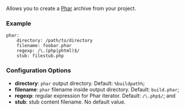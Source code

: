 Allows you to create a [Phar](http://php.net/manual/en/book.phar.php) archive from your project.

### Example

```
phar:
    directory: /path/to/directory
    filename: foobar.phar
    regexp: /\.(php|phtml)$/
    stub: filestub.php
```

### Configuration Options

* **directory**: `phar` output directory. Default: `%buildpath%`;
* **filename**: `phar` filename inside output directory. Default: `build.phar`;
* **regexp**: regular expression for Phar iterator. Default: `/\.php$/`; and
* **stub**: stub content filename. No default value.